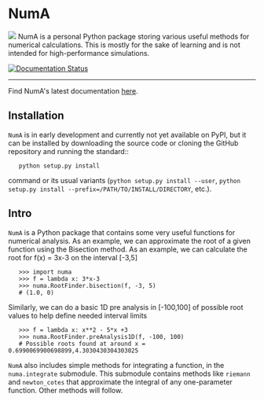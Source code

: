 # NumA
![](https://numa.readthedocs.io/en/latest/_images/NumA-logo.png)
NumA is a personal Python package storing various useful methods for numerical calculations. This is mostly for the sake of learning and is not intended for high-performance simulations.

[![Documentation Status](https://readthedocs.org/projects/numa/badge/?version=latest)](https://numa.readthedocs.io/en/latest/?badge=latest)

-----------------------------------------------

Find NumA's latest documentation [here](https://numa.readthedocs.io/en/latest/).

## Installation
``NumA`` is in early development and currently not yet available on PyPI, but it can be
installed by downloading the source code or cloning the GitHub
repository and running the standard::

       python setup.py install

command or its usual variants (``python setup.py install --user``,
``python setup.py install --prefix=/PATH/TO/INSTALL/DIRECTORY``,
etc.).

## Intro
``NumA`` is a Python package that contains some very useful
functions for numerical analysis. As an example, we can approximate the root of a given function
using the Bisection method. As an example, we can calculate the root for f(x) = 3x-3 on the interval [-3,5]

       >>> import numa
       >>> f = lambda x: 3*x-3
       >>> numa.RootFinder.bisection(f, -3, 5)
       # (1.0, 0)

Similarly, we can do a basic 1D pre analysis in [-100,100] of possible root values to help define needed interval limits

       >>> f = lambda x: x**2 - 5*x +3
       >>> numa.RootFinder.preAnalysis1D(f, -100, 100)
       # Possible roots found at around x = 0.6990069900698899,4.3030430304303025


``NumA`` also includes simple methods for integrating a function,
in the ``numa.integrate`` submodule. This submodule contains methods
like ``riemann`` and  ``newton_cotes`` that approximate the integral of any
one-parameter function. Other methods will follow.
